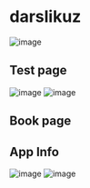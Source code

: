 # darslikuz

![image](https://github.com/user-attachments/assets/3513b8e2-aacd-468a-beed-a42e76bbf930)

<h2>Test page</h2>

![image](https://github.com/user-attachments/assets/b718e6bb-86e4-4f2f-a85a-85a3c1984b20) ![image](https://github.com/user-attachments/assets/3afa8328-72dd-4fb2-b81a-3665ed8fef21)


<h2>Book page</h2> <h2>App Info</h2>

![image](https://github.com/user-attachments/assets/067482d2-a717-4b33-a893-96c165ab8510) ![image](https://github.com/user-attachments/assets/b994eab7-b166-4dad-abb8-05bfccb0d21a)







